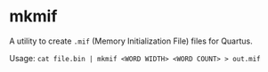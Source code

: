# mkmif

A utility to create `.mif` (Memory Initialization File) files for Quartus.

Usage:
	`cat file.bin | mkmif <WORD WIDTH> <WORD COUNT> > out.mif`
